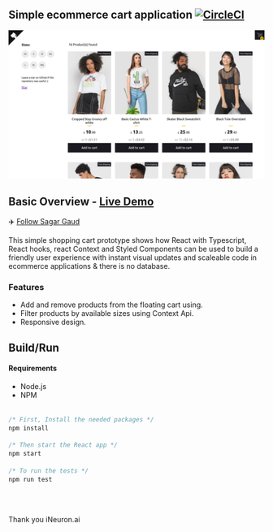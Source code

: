 ## Simple ecommerce cart application [![CircleCI](https://circleci.com/gh/jeffersonRibeiro/react-shopping-cart.svg?style=svg)](https://circleci.com/gh/jeffersonRibeiro/react-shopping-cart)

<p align="center">

  <img src="./readme-banner.png">
</p>

## Basic Overview - [Live Demo](https://react-shopping-cart-67954.firebaseapp.com/)


✈️ [Follow Sagar Gaud](https://www.linkedin.com/in/sagargaud332/)

This simple shopping cart prototype shows how React with Typescript, React hooks, react Context and Styled Components can be used to build a friendly user experience with instant visual updates and scaleable code in ecommerce applications & there is no database.

### Features

- Add and remove products from the floating cart using.
- Filter products by available sizes using Context Api.
- Responsive design.

<!--
## Getting started

Try playing with the code on CodeSandbox :)

[![Edit app](https://codesandbox.io/static/img/play-codesandbox.svg)](https://codesandbox.io/s/74rykw70qq)
 -->

## Build/Run

#### Requirements

- Node.js
- NPM

```javascript

/* First, Install the needed packages */
npm install

/* Then start the React app */
npm start

/* To run the tests */
npm run test

```

<br/>
<br/>

<p>Thank you iNeuron.ai</p>         
